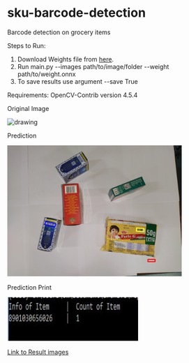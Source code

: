 # sku-barcode-detection
Barcode detection on grocery items

Steps to Run:

1. Download Weights file from [here](https://drive.google.com/file/d/12c1y4Rav5_Qi1VnHc8lMH8MriKjsUvQ9/view?usp=sharing).
2. Run main.py --images path/to/image/folder --weight path/to/weight.onnx
3. To save results use argument --save True

Requirements: OpenCV-Contrib version 4.5.4

Original Image

<img src="/assets/IMG_20220303_173611.jpg?raw=true" alt="drawing" width="400" height="300"/>

Prediction

<img src="/assets/sample_out.jpg?raw=true" alt="drawing" width="400" height="300"/>

Prediction Print

<img src="/assets/res.JPG?raw=true" alt="drawing" width="300" height="100"/>

[Link to Result images](https://drive.google.com/drive/folders/1RJzk1vweJnjmk7jmZ_ovHw6IQKaY296k?usp=sharing)
